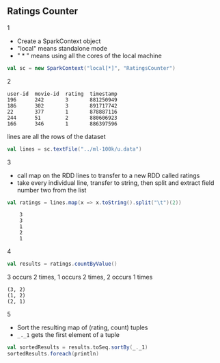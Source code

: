 ## Ratings Counter
1
* Create a SparkContext object
* "local" means standalone mode
* " * " means using all the cores of the local machine
```scala
val sc = new SparkContext("local[*]", "RatingsCounter")
```
2

	user-id  movie-id  rating  timestamp
	196      242       3       881250949
	186      302       3       891717742
	22       377       1       878887116
	244      51        2       880606923
	166      346       1       886397596
lines are all the rows of the dataset
```scala
val lines = sc.textFile("../ml-100k/u.data")
```
3
* call map on the RDD lines to transfer to a new RDD called ratings
* take every individual line, transfer to string, then split and extract field number two from the list
```scala
val ratings = lines.map(x => x.toString().split("\t")(2))
```

		3
		3
		1
		2
		1

4
```scala
val results = ratings.countByValue()
```
3 occurs 2 times, 1 occurs 2 times, 2 occurs 1 times

	(3, 2)
	(1, 2)
	(2, 1)
5
* Sort the resulting map of (rating, count) tuples
* `_._1` gets the first element of a tuple
```scala
val sortedResults = results.toSeq.sortBy(_._1)
sortedResults.foreach(println)
```

